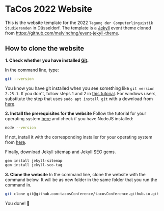 # TaCos 2022 Website 
This is the website template for the 2022 `Tagung der Computerlinguistik Studierenden` in Düsseldorf. The template is a [Jekyll](https://jekyllrb.com/) event theme cloned from https://github.com/melvinchng/event-jekyll-theme. 

## How to clone the website
**1. Check whether you have installed [Git](https://git-scm.com/).**

In the command line, type:
```sh
git --version
``` 
You know you have git installed when you see something like `git version 2.25.1`. If you don't, follow steps 1 and 2 in [this tutorial](https://docs.slam.phil.hhu.de/#/github_tut). For windows users, substitute the step that uses `sudo apt install git` with a download from [here](https://git-scm.com/download/win).

**2. Install the prerequisites for the website**
Follow the tutorial for your operating system [here](https://jekyllrb.com/docs/installation/#requirements) and check if you have NodeJS installed:
```sh
node --version
```
If not, install it with the corresponding installer for your operating system from [here](https://nodejs.org/en/download/). 

Finally, download Jekyll sitemap and Jekyll SEO gems.
```sh
gem install jekyll-sitemap
gem install jekyll-seo-tag
```

**3. Clone the website**
In the command line, clone the website with the command below. It will be as new folder in the same folder that you run the command in. 
```sh
git clone git@github.com:tacosConference/tacosConference.github.io.git
```

You done! :tada:
